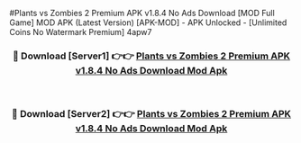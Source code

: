 #Plants vs Zombies 2 Premium APK v1.8.4 No Ads Download [MOD Full Game] MOD APK (Latest Version) [APK-MOD] - APK Unlocked - [Unlimited Coins No Watermark Premium] 4apw7



<div align="center">

<h3>🔴 Download [Server1] 👉👉 <a href="https://momento.my/?title=Plants_vs_Zombies_2_Premium_APK_v1.8.4_No_Ads_Download">Plants vs Zombies 2 Premium APK v1.8.4 No Ads Download Mod Apk</a></h3><br>

<h3>🔴 Download [Server2] 👉👉 <a href="https://momento.my/?title=Plants_vs_Zombies_2_Premium_APK_v1.8.4_No_Ads_Download">Plants vs Zombies 2 Premium APK v1.8.4 No Ads Download Mod Apk</a></h3>
</div>
